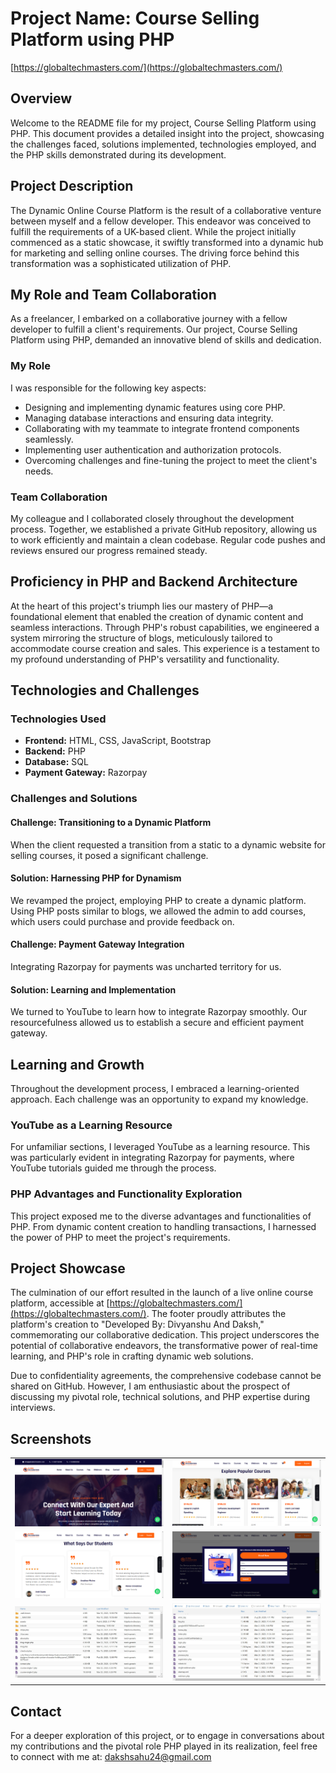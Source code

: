 # Project Name: Course Selling Platform using PHP 
[https://globaltechmasters.com/](https://globaltechmasters.com/)

## Overview

Welcome to the README file for my project, Course Selling Platform using PHP. This document provides a detailed insight into the project, showcasing the challenges faced, solutions implemented, technologies employed, and the PHP skills demonstrated during its development.

## Project Description

The Dynamic Online Course Platform is the result of a collaborative venture between myself and a fellow developer. This endeavor was conceived to fulfill the requirements of a UK-based client. While the project initially commenced as a static showcase, it swiftly transformed into a dynamic hub for marketing and selling online courses. The driving force behind this transformation was a sophisticated utilization of PHP.

## My Role and Team Collaboration

As a freelancer, I embarked on a collaborative journey with a fellow developer to fulfill a client's requirements. Our project, Course Selling Platform using PHP, demanded an innovative blend of skills and dedication.

### My Role

I was responsible for the following key aspects:

- Designing and implementing dynamic features using core PHP.
- Managing database interactions and ensuring data integrity.
- Collaborating with my teammate to integrate frontend components seamlessly.
- Implementing user authentication and authorization protocols.
- Overcoming challenges and fine-tuning the project to meet the client's needs.

### Team Collaboration

My colleague and I collaborated closely throughout the development process. Together, we established a private GitHub repository, allowing us to work efficiently and maintain a clean codebase. Regular code pushes and reviews ensured our progress remained steady.

## Proficiency in PHP and Backend Architecture

At the heart of this project's triumph lies our mastery of PHP—a foundational element that enabled the creation of dynamic content and seamless interactions. Through PHP's robust capabilities, we engineered a system mirroring the structure of blogs, meticulously tailored to accommodate course creation and sales. This experience is a testament to my profound understanding of PHP's versatility and functionality.

## Technologies and Challenges

### Technologies Used

- **Frontend:** HTML, CSS, JavaScript, Bootstrap
- **Backend:** PHP
- **Database:** SQL
- **Payment Gateway:** Razorpay

### Challenges and Solutions

#### Challenge: Transitioning to a Dynamic Platform

When the client requested a transition from a static to a dynamic website for selling courses, it posed a significant challenge.

#### Solution: Harnessing PHP for Dynamism

We revamped the project, employing PHP to create a dynamic platform. Using PHP posts similar to blogs, we allowed the admin to add courses, which users could purchase and provide feedback on.

#### Challenge: Payment Gateway Integration

Integrating Razorpay for payments was uncharted territory for us.

#### Solution: Learning and Implementation

We turned to YouTube to learn how to integrate Razorpay smoothly. Our resourcefulness allowed us to establish a secure and efficient payment gateway.

## Learning and Growth

Throughout the development process, I embraced a learning-oriented approach. Each challenge was an opportunity to expand my knowledge.

### YouTube as a Learning Resource

For unfamiliar sections, I leveraged YouTube as a learning resource. This was particularly evident in integrating Razorpay for payments, where YouTube tutorials guided me through the process.

### PHP Advantages and Functionality Exploration

This project exposed me to the diverse advantages and functionalities of PHP. From dynamic content creation to handling transactions, I harnessed the power of PHP to meet the project's requirements.

## Project Showcase

The culmination of our effort resulted in the launch of a live online course platform, accessible at [https://globaltechmasters.com/](https://globaltechmasters.com/). The footer proudly attributes the platform's creation to "Developed By: Divyanshu And Daksh," commemorating our collaborative dedication. This project underscores the potential of collaborative endeavors, the transformative power of real-time learning, and PHP's role in crafting dynamic web solutions.

Due to confidentiality agreements, the comprehensive codebase cannot be shared on GitHub. However, I am enthusiastic about the prospect of discussing my pivotal role, technical solutions, and PHP expertise during interviews.

## Screenshots

<table>
  <tr>
    <tr>
    <td align="center">
      <img src="Screenshots/s1.png" alt="Screenshot 1" width="400">
    </td>
    <td align="center">
      <img src="Screenshots/s2.png" alt="Screenshot 2" width="400">
    </td>
  </tr>
  <tr>
    <td align="center">
      <img src="Screenshots/s5.png" alt="Screenshot 3" width="400">
    </td>
    <td align="center">
      <img src="Screenshots/s6.png" alt="Screenshot 4" width="400">
    </td>
  </tr>
   <tr>
    <td align="center">
      <img src="Screenshots/c1.jpeg" alt="Screenshot 3" width="400">
    </td>
    <td align="center">
      <img src="Screenshots/c2.jpeg" alt="Screenshot 4" width="400">
    </td>
  </tr>
</table>

## Contact

For a deeper exploration of this project, or to engage in conversations about my contributions and the pivotal role PHP played in its realization, feel free to connect with me at:
dakshsahu24@gmail.com
